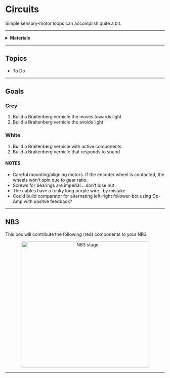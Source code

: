 # Circuits

Simple sensory-motor loops can accomplish quite a bit.

----

<details><summary><b>Materials</b></summary><p>

Contents|Description| # |Data|Link|
:-------|:----------|:-:|:--:|:--:|
Caster|¾” metal ball caster|1|[-D-](https://www.pololu.com/product/955)|[-L-](https://www.hobbytronics.co.uk/ball-caster-metal?keyword=caster)|Loose|30|30|25
Spacer|NB3 spacer 3 mm spacer for mounting ball caster|5|[-D-](NB3_spacer)|[-L-](VK)|Mounts|25|25|5

</p></details>

----

## Topics

- To Do

----

## Goals

### Grey

1. Build a Braitenberg verhicle the moves towards light
2. Build a Braitenberg verhicle the avoids light

### White

1. Build a Braitenberg verhicle with active components
2. Build a Braitenberg verhicle that responds to sound


#### NOTES

- Careful mounting/aligning motors. If the encoder wheel is contacted, the wheels won't spin due to gear ratio.
- Screws for bearings are imperial....don't lose nut
- The cables have a funky long purple wire...by mistake
- Could build comparator for alternating left-right follower-bot using Op-Amp with positve feedback?

----

## NB3

This box will contribute the following (red) components to your NB3

<p align="center">
<img src="_data/images/NB3_circuits.png" alt="NB3 stage" width="400" height="400">
<p>

----
